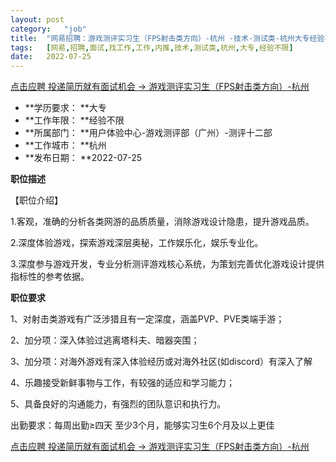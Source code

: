 ```yaml
---
layout:	post
category:	"job"
title:	"网易招聘：游戏测评实习生（FPS射击类方向）-杭州 -技术-测试类-杭州大专经验不限"
tags:	[网易,招聘,面试,找工作,工作,内推,技术,测试类,杭州,大专,经验不限]
date:	2022-07-25
---
```


[点击应聘 投递简历就有面试机会 ->  游戏测评实习生（FPS射击类方向）-杭州 ](http://mobile.bole.netease.com/bole/boleDetail?id=41775&employeeId=346f03c3cda5f04c&key=all)



- **学历要求： **大专
- **工作年限： **经验不限
- **所属部门： **用户体验中心-游戏测评部（广州）-测评十二部
- **工作城市： **杭州
- **发布日期： **2022-07-25



**职位描述**

【职位介绍】

1.客观，准确的分析各类网游的品质质量，消除游戏设计隐患，提升游戏品质。

2.深度体验游戏，探索游戏深层奥秘，工作娱乐化，娱乐专业化。

3.深度参与游戏开发，专业分析测评游戏核心系统，为策划完善优化游戏设计提供指标性的参考依据。



**职位要求**

1、对射击类游戏有广泛涉猎且有一定深度，涵盖PVP、PVE类端手游；

2、加分项：深入体验过逃离塔科夫、暗器突围；

3、加分项：对海外游戏有深入体验经历或对海外社区(如discord）有深入了解

4、乐趣接受新鲜事物与工作，有较强的适应和学习能力；

5、具备良好的沟通能力，有强烈的团队意识和执行力。



出勤要求：每周出勤≥四天  至少3个月，能够实习生6个月及以上更佳



[点击应聘 投递简历就有面试机会 ->  游戏测评实习生（FPS射击类方向）-杭州 ](http://mobile.bole.netease.com/bole/boleDetail?id=41775&employeeId=346f03c3cda5f04c&key=all)